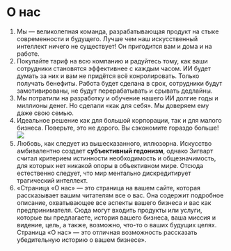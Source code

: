 # О нас

1. Мы — великолепная команда, разрабатывающая продукт на стыке современности и будущего. Лучше чем наш искусственный интеллект ничего не существует! Он пригодится вам и дома и на работе. 
2. Покупайте тариф на всю компанию и радуйтесь тому, как ваши сотрудники становятся эффективнее с каждым часом. ИИ будет думать за них и вам не придётся всё конролировать. Только получать бенефиты. Работа будет сделана в срок, сотрудники будут замотивированы, не будут перерабатывать и срывать дедлайны.
3. Мы потратили на разработку и обучение нашего ИИ долгие годы и миллионы денег. Но сделали «как для себя». Мы доверяем ему даже свою семью.
4. Идеальное решение как для большой корпорации, так и для малого бизнеса. Поверьте, это не дорого. Вы сэкономите гораздо больше! ![](../img/artificial-intelligence.jpg)
5. Любовь, как следует из вышесказанного, иллюзорна. Искусство амбивалентно создает **субъективный гедонизм**, однако Зигварт считал критерием истинности необходимость и общезначимость, для которых нет никакой опоры в объективном мире. Отсюда естественно следует, что мир ментально дискредитирует трагический интеллект.
6. «Страница «О нас» — это страница на вашем сайте, которая рассказывает вашим читателям все о вас. Она содержит подробное описание, охватывающее все аспекты вашего бизнеса и вас как предпринимателя. Сюда могут входить продукты или услуги, которые вы предлагаете, история вашего бизнеса, ваша миссия и видение, цель, а также, возможно, что-то о ваших будущих целях. Страница «О нас» — это отличная возможность рассказать убедительную историю о вашем бизнесе».
